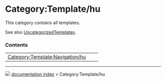 # Category:Template/hu
This category contains all templates.

See also [UncategorizedTemplates](Special:UncategorizedTemplates/hu.md).

### Contents

|     |     |     |
| --- | --- | --- |
| [Category:Template:Navigation/hu](Category_Template_Navigation/hu.md) |



---
![](images/Button_right.svg) [documentation index](../README.md) > Category:Template/hu
